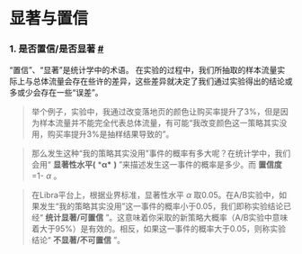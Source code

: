 # 显著与置信

### 1. 是否置信/是否显著 [#](https://site.bytedance.net/docs/860/1076/explanation/#是否置信-是否显著)

“置信”、“显著”是统计学中的术语。
在实验的过程中，我们所抽取的样本流量实际上与总体流量会存在些许的差异，这些差异就决定了我们通过实验得出的结论或多或少会存在一些“误差”。

> 举个例子，实验中，我通过改变落地页的颜色让购买率提升了3%，但是因为样本流量并不能完全代表总体流量，有可能“我改变颜色这一策略其实没用，购买率提升3%是抽样结果导致的”。

> 

> 那么发生这种“我的策略其实没用”事件的概率有多大呢？在统计学中，我们会用“ **显著性水平(** ***α\*** **)** ”来描述发生这一事件的概率是多少。而 **置信度** =1- *α* 。

> 

> 在Libra平台上，根据业界标准，显著性水平 *α* 取0.05。在A/B实验中，如果发生“我的策略其实没用”这一事件的概率小于0.05，我们即称实验结论已经“ **统计显著/可置信** ”。这意味着你采取的新策略大概率（A/B实验中意味着大于95%）是有效的。相反，如果这一事件的概率大于0.05，则称实验结论“ **不显著/不可置信** ”。



